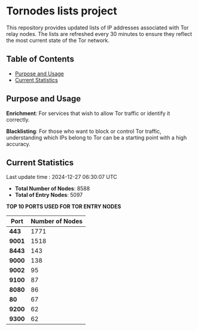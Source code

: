 # Tornodes lists project

This repository provides updated lists of IP addresses associated with Tor relay nodes. The lists are refreshed every 30 minutes to ensure they reflect the most current state of the Tor network.

## Table of Contents

- [Purpose and Usage](#purpose-and-usage)
- [Current Statistics](#current-statistics)


## Purpose and Usage

**Enrichment**: For services that wish to allow Tor traffic or identify it correctly.

**Blacklisting**: For those who want to block or control Tor traffic, understanding which IPs belong to Tor can be a starting point with a high accuracy.

## Current Statistics

Last update time : 2024-12-27 06:30:07 UTC

- **Total Number of Nodes**: 8588
- **Total of Entry Nodes**: 5097

**TOP 10 PORTS USED FOR TOR ENTRY NODES**

| **Port** | **Number of Nodes** |
|------|-----------------|
| **443**   | 1771  |
| **9001**   | 1518  |
| **8443**   | 143  |
| **9000**   | 138  |
| **9002**   | 95  |
| **9100**   | 87  |
| **8080**   | 86  |
| **80**   | 67  |
| **9200**   | 62  |
| **9300**   | 62  |

